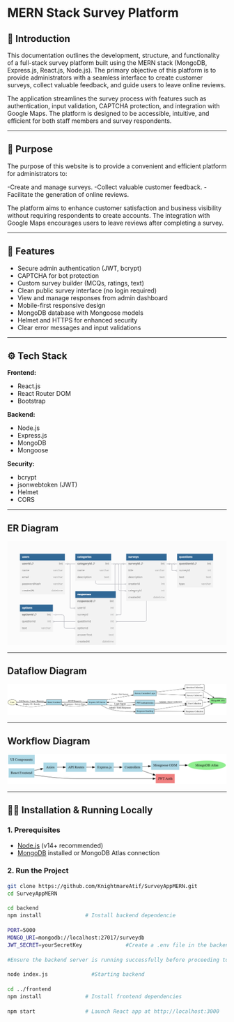 # MERN Stack Survey Platform

## 📌 Introduction

This documentation outlines the development, structure, and functionality of a full-stack survey platform built using the MERN stack (MongoDB, Express.js, React.js, Node.js). The primary objective of this platform is to provide administrators with a seamless interface to create customer surveys, collect valuable feedback, and guide users to leave online reviews.

The application streamlines the survey process with features such as authentication, input validation, CAPTCHA protection, and integration with Google Maps. The platform is designed to be accessible, intuitive, and efficient for both staff members and survey respondents.

---

## 🎯 Purpose

The purpose of this website is to provide a convenient and efficient platform for administrators to:

-Create and manage surveys.
-Collect valuable customer feedback.
-Facilitate the generation of online reviews.

The platform aims to enhance customer satisfaction and business visibility without requiring respondents to create accounts. The integration with Google Maps encourages users to leave reviews after completing a survey.

---

## 🚀 Features

- Secure admin authentication (JWT, bcrypt)
- CAPTCHA for bot protection
- Custom survey builder (MCQs, ratings, text)
- Clean public survey interface (no login required)
- View and manage responses from admin dashboard
- Mobile-first responsive design
- MongoDB database with Mongoose models
- Helmet and HTTPS for enhanced security
- Clear error messages and input validations

---

## ⚙️ Tech Stack

**Frontend:**
- React.js
- React Router DOM
- Bootstrap

**Backend:**
- Node.js
- Express.js
- MongoDB
- Mongoose

**Security:**
- bcrypt
- jsonwebtoken (JWT)
- Helmet
- CORS

---
## ER Diagram
![ER Diagram](Diagrams_and_Photos/ER.png)

---
## Dataflow Diagram
![ER Diagram](Diagrams_and_Photos/dataflow.png)

---
## Workflow Diagram
![ER Diagram](Diagrams_and_Photos/workflow.png)

---
## 👨‍💻 Installation & Running Locally

### 1. Prerequisites
- [Node.js](https://nodejs.org/en/download/) (v14+ recommended)
- [MongoDB](https://www.mongodb.com/try/download/community) installed or MongoDB Atlas connection

### 2. Run the Project


```bash
git clone https://github.com/KnightmareAtif/SurveyAppMERN.git
cd SurveyAppMERN

cd backend
npm install              # Install backend dependencie

PORT=5000
MONGO_URI=mongodb://localhost:27017/surveydb
JWT_SECRET=yourSecretKey              #Create a .env file in the backend folder with the following contents

#Ensure the backend server is running successfully before proceeding to the frontend setup.

node index.js              #Starting backend

cd ../frontend
npm install              # Install frontend dependencies

npm start                # Launch React app at http://localhost:3000
